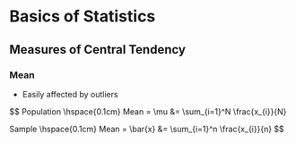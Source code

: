 # Basics of Statistics

## Measures of Central Tendency

### Mean

* Easily affected by outliers

$$
Population \hspace{0.1cm} Mean = \mu &= \sum_{i=1}^N \frac{x_{i}}{N}

Sample \hspace{0.1cm} Mean = \bar{x} &= \sum_{i=1}^n \frac{x_{i}}{n}
$$
